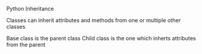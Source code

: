 Python Inheritance

Classes can inherit attributes and methods from one or multiple other
classes

Base class is the parent class
Child class is the one which inherts attributes from the parent
